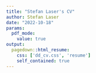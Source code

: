 ```yaml
---
title: "Stefan Laser's CV"
author: Stefan Laser
date: "2022-10-18"
params:
  pdf_mode:
    value: true
output:
  pagedown::html_resume:
    css: ['dd_cv.css', 'resume']
    self_contained: true
---
```
















































